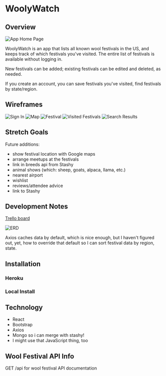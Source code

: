 
# WoolyWatch

## Overview

![App Home Page](assets/appHome.png)

WoolyWatch is an app that lists all known wool festivals in the US, and keeps track of which festivals you've visited. The entire list of festivals is available without logging in.

New festivals can be added; existing festivals can be edited and deleted, as needed.

If you create an account, you can save festivals you've visited, find festivals by state/region.

## Wireframes

![Sign In](assets/IMG_7041.JPG)
![Map](assets/IMG_7042.JPG)
![Festival](assets/IMG_7043.JPG)
![Visited Festivals](assets/IMG_7044.JPG)
![Search Results](assets/IMG_7045.JPG)


## Stretch Goals

Future additions:
* show festival location with Google maps
* arrange meetups at the festivals
* link in breeds api from Stashy
* animal shows (which: sheep, goats, alpaca, llama, etc.)
* nearest airport
* wishlist
* reviews/attendee advice
* link to Stashy


## Development Notes

[Trello board](https://trello.com/b/z4T0eaGs/woolywatch)

![ERD](assets/ERD.JPG)

Axios caches data by default, which is nice enough, but I haven't figured out, yet,  how to override that default so I can sort festival data by region, state.


## Installation

### Heroku

### Local Install


## Technology

* React 
* Bootstrap
* Axios
* Mongo so i can merge with stashy!
* I might use that JavaScript thing, too


## Wool Festival API Info

GET /api for wool festival API documentation

